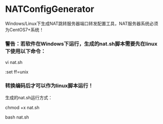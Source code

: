 # NATConfigGenerator
Windows/Linux下生成NAT跳转服务器端口转发配置工具，NAT服务器系统必须为CentOS7+系统！

### 警告：若软件在Windows下运行，生成的nat.sh脚本需要先在linux下使用以下命令：

vi nat.sh

:set ff=unix

### 转换编码后才可以作为linux脚本运行！

生成的nat.sh运行方式：

chmod +x nat.sh

bash nat.sh
